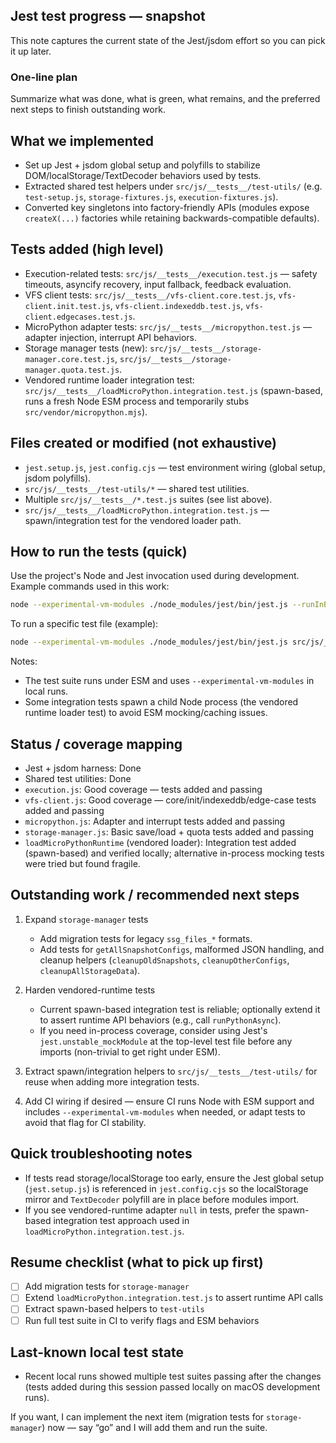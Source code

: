 ## Jest test progress — snapshot

This note captures the current state of the Jest/jsdom effort so you can pick it up later.

### One-line plan
Summarize what was done, what is green, what remains, and the preferred next steps to finish outstanding work.

## What we implemented
- Set up Jest + jsdom global setup and polyfills to stabilize DOM/localStorage/TextDecoder behaviors used by tests.
- Extracted shared test helpers under `src/js/__tests__/test-utils/` (e.g. `test-setup.js`, `storage-fixtures.js`, `execution-fixtures.js`).
- Converted key singletons into factory-friendly APIs (modules expose `createX(...)` factories while retaining backwards-compatible defaults).

## Tests added (high level)
- Execution-related tests: `src/js/__tests__/execution.test.js` — safety timeouts, asyncify recovery, input fallback, feedback evaluation.
- VFS client tests: `src/js/__tests__/vfs-client.core.test.js`, `vfs-client.init.test.js`, `vfs-client.indexeddb.test.js`, `vfs-client.edgecases.test.js`.
- MicroPython adapter tests: `src/js/__tests__/micropython.test.js` — adapter injection, interrupt API behaviors.
- Storage manager tests (new): `src/js/__tests__/storage-manager.core.test.js`, `src/js/__tests__/storage-manager.quota.test.js`.
- Vendored runtime loader integration test: `src/js/__tests__/loadMicroPython.integration.test.js` (spawn-based, runs a fresh Node ESM process and temporarily stubs `src/vendor/micropython.mjs`).

## Files created or modified (not exhaustive)
- `jest.setup.js`, `jest.config.cjs` — test environment wiring (global setup, jsdom polyfills).
- `src/js/__tests__/test-utils/*` — shared test utilities.
- Multiple `src/js/__tests__/*.test.js` suites (see list above).
- `src/js/__tests__/loadMicroPython.integration.test.js` — spawn/integration test for the vendored loader path.

## How to run the tests (quick)
Use the project's Node and Jest invocation used during development. Example commands used in this work:

```bash
node --experimental-vm-modules ./node_modules/jest/bin/jest.js --runInBand
```

To run a specific test file (example):

```bash
node --experimental-vm-modules ./node_modules/jest/bin/jest.js src/js/__tests__/storage-manager.core.test.js --runInBand -i
```

Notes:
- The test suite runs under ESM and uses `--experimental-vm-modules` in local runs.
- Some integration tests spawn a child Node process (the vendored runtime loader test) to avoid ESM mocking/caching issues.

## Status / coverage mapping
- Jest + jsdom harness: Done
- Shared test utilities: Done
- `execution.js`: Good coverage — tests added and passing
- `vfs-client.js`: Good coverage — core/init/indexeddb/edge-case tests added and passing
- `micropython.js`: Adapter and interrupt tests added and passing
- `storage-manager.js`: Basic save/load + quota tests added and passing
- `loadMicroPythonRuntime` (vendored loader): Integration test added (spawn-based) and verified locally; alternative in-process mocking tests were tried but found fragile.

## Outstanding work / recommended next steps
1. Expand `storage-manager` tests
   - Add migration tests for legacy `ssg_files_*` formats.
   - Add tests for `getAllSnapshotConfigs`, malformed JSON handling, and cleanup helpers (`cleanupOldSnapshots`, `cleanupOtherConfigs`, `cleanupAllStorageData`).

2. Harden vendored-runtime tests
   - Current spawn-based integration test is reliable; optionally extend it to assert runtime API behaviors (e.g., call `runPythonAsync`).
   - If you need in-process coverage, consider using Jest's `jest.unstable_mockModule` at the top-level test file before any imports (non-trivial to get right under ESM).

3. Extract spawn/integration helpers to `src/js/__tests__/test-utils/` for reuse when adding more integration tests.

4. Add CI wiring if desired — ensure CI runs Node with ESM support and includes `--experimental-vm-modules` when needed, or adapt tests to avoid that flag for CI stability.

## Quick troubleshooting notes
- If tests read storage/localStorage too early, ensure the Jest global setup (`jest.setup.js`) is referenced in `jest.config.cjs` so the localStorage mirror and `TextDecoder` polyfill are in place before modules import.
- If you see vendored-runtime adapter `null` in tests, prefer the spawn-based integration test approach used in `loadMicroPython.integration.test.js`.

## Resume checklist (what to pick up first)
- [ ] Add migration tests for `storage-manager`
- [ ] Extend `loadMicroPython.integration.test.js` to assert runtime API calls
- [ ] Extract spawn-based helpers to `test-utils`
- [ ] Run full test suite in CI to verify flags and ESM behaviors

## Last-known local test state
- Recent local runs showed multiple test suites passing after the changes (tests added during this session passed locally on macOS development runs).

If you want, I can implement the next item (migration tests for `storage-manager`) now — say “go” and I will add them and run the suite.
